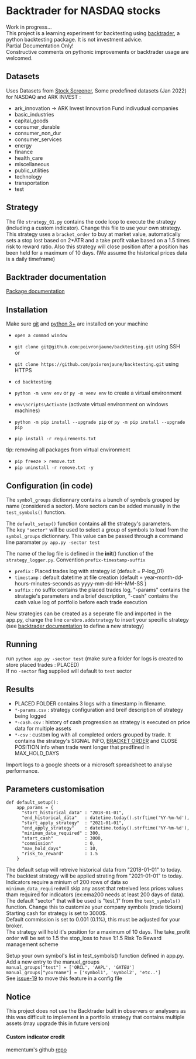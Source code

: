 # Backtrader for NASDAQ stocks

Work in progress...  
This project is a learning experiment for backtesting using [backtrader](https://www.backtrader.com/), a python backtesting package. It is not investment advice.    
Partial Documentation Only!  
Constructive comments on pythonic improvements or backtrader usage are welcomed.
   
## Datasets
Uses Datasets from [Stock Screener](https://github.com/poivronjaune/stock_screener/tree/main/DATASETS), Some predefined datasets (Jan 2022) for NASDAQ and ARK INVEST :
- ark_innovation -> ARK Invest Innovation Fund indivudual companies        
- basic_industries 
- capital_goods    
- consumer_durable 
- consumer_non_dur 
- consumer_services
- energy           
- finance          
- health_care      
- miscellaneous    
- public_utilities 
- technology       
- transportation  
- test   

## Strategy
The file ``strategy_01.py`` contains the code loop to execute the strategy (including a custom indicator). Change this file to use your own strategy.  
This strategy uses a ``bracket_order`` to buy at market value, automatically sets a stop lost based on 2*ATR and a take profit value based on a 1.5 times risk to reward ratio. Also this strategy will close position after a position has been held for a maximum of 10 days. (We assume the historical prices data is a daily timeframe)  

## Backtrader documentation
[Package documentation](https://www.backtrader.com/docu/)


## Installation  
Make sure [git](https://gitforwindows.org/) and [python 3+](https://www.python.org/downloads/) are installed on your machine  
- ``open a commad window``
- ``git clone git@github.com:poivronjaune/backtesting.git`` using SSH  
or  
- ``git clone https://github.com/poivronjaune/backtesting.git`` using HTTPS  
  
- ``cd backtesting``  
- ``python -m venv env``  or ``py -m venv env`` to create a virtual environment  
- ``env\Scripts\Activate`` (activate virtual environment on windows machines)  
- ``python -m pip install --upgrade pip`` or ``py -m pip install --upgrade pip``  
- ``pip install -r requirements.txt``  
  
tip: removing all packages from virtual environment  
- ``pip freeze > remove.txt``  
- ``pip uninstall -r remove.txt -y``  
  
## Configuration (in code)
The ``symbol_groups`` dictionnary contains a bunch of symbols grouped by name (considered a sector). More sectors can be added manually in the ``test_symbols()`` function.  

The ``default_setup()`` function contains all the strategy's parameters.  
The key ``"sector"`` will be used to select a group of symbols to load from the ``symbol_groups`` dictionnary. This value can be passed through a command line paramater ``py app.py -sector test``

The name of the log file is defined in the __init__() function of the ``strategy_logger.py``. Convention ``prefix-timestamp-suffix``
- ``prefix`` : Placed trades log with strategy id (default = P-log_01)
- ``timestamp`` : default datetime at file creation (default = year-month-dd-hours-minutes-seconds as yyyy-mm-dd-HH-MM-SS )
- ``suffix`` : no suffix contains the placed trades log, "-params" contains the strategie's parameters and a brief description, "-cash" contains the cash value log of portfolio before each trade execution

New strategies can be created as a seperate file and imported in the app.py, change the line ``cerebro.addstrategy`` to insert your specific strategy (see [backtrader documentation](https://www.backtrader.com/docu/strategy/) to define a new strategy)

## Running
 
  
run ``python app.py -sector test`` (make sure a folder for logs is created to store placed trades : PLACED)  
If no ``-sector`` flag supplied will default to ``test`` sector

## Results
- PLACED FOLDER contains 3 logs with a timestamp in filename.
- ``*-params.csv`` : strategy configuration and breif description of strategy being logged
- ``*-cash.csv`` : history of cash progression as strategy is executed on price data for multiple assets
- ``*-csv`` : custom log with all completed orders grouped by trade. It contains the strategy's SIGNAL INFO, [BRACKET ORDER](https://www.backtrader.com/docu/order-creation-execution/bracket/bracket/) and CLOSE POSITION info when trade went longer that predfined in MAX_HOLD_DAYS

Import logs to a google sheets or a microsoft spreadsheet to analyse performance.
  
## Parameters customisation  
```
def default_setup():
    app_params = {
      "start_historical_data" : "2018-01-01",                            
      "end_historical_data"   : datetime.today().strftime('%Y-%m-%d'),   
      "start_apply_strategy"  : "2021-01-01",                            
      "end_apply_strategy"    : datetime.today().strftime('%Y-%m-%d'),
      "minimum_data_required" : 300,
      "start_cash"            : 3000,
      "commission"            : 0,
      "max_hold_days"         : 10,
      "risk_to_reward"        : 1.5
    }  
```    
The default setup will retreive historical data from "2018-01-01" to today.  
The backtest strategy will be applied strating from "2021-01-01" to today.  
Indicators require a minium of 200 rows of data so ``minimum_data_required``will skip any asset that retreived less prices values tham required for indicators (ex:ema200 needs at least 200 days of data).  
The default "sector" that will be used is "test_1" from the ``test_symbols()`` function. Change this to customize your company symbols (trade tickers)
Starting cash for strategy is set to 3000$.  
Default commission is set to 0.001 (0.1%), this must be adjusted for your broker.  
The strategy will hold it's position for a maximum of 10 days.
The take_profit order will be set to 1.5 the stop_loss to have 1:1.5 Risk To Reward management scheme

Setup your own symbol's list in test_symbols() function defined in app.py.
Add a new entry to the manuel_groups  
  ``manual_groups["test"] = ['ORCL', 'AAPL', 'GATEU']``
  ``manual_groups["yourname"] = ['symbol1', 'symbol2', 'etc..']``  
  See [issue-19](https://github.com/poivronjaune/backtesting/issues/19) to move this feature in a config file  


  
## Notice
This project does not use the Backtrader built in observers or analysers as this was difficult to implement in a portfolio strategy that contains multiple assets (may upgrade this in future version)  

#### Custom indicator credit  
mementum's github [repo](https://github.com/mementum/backtrader/pull/374/files)
